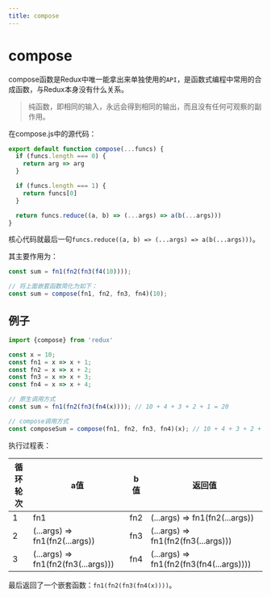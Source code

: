 ```yaml
---
title: compose
---
```


# compose

compose函数是Redux中唯一能拿出来单独使用的`API`，是函数式编程中常用的合成函数，与Redux本身没有什么关系。

> 纯函数，即相同的输入，永远会得到相同的输出，而且没有任何可观察的副作用。



在compose.js中的源代码：

```js
export default function compose(...funcs) {
  if (funcs.length === 0) {
    return arg => arg
  }

  if (funcs.length === 1) {
    return funcs[0]
  }

  return funcs.reduce((a, b) => (...args) => a(b(...args)))
}
```

核心代码就最后一句`funcs.reduce((a, b) => (...args) => a(b(...args)))`。

其主要作用为：

```js
const sum = fn1(fn2(fn3(f4(10))));

// 将上面嵌套函数简化为如下：
const sum = compose(fn1, fn2, fn3, fn4)(10);
```



## 例子

```js
import {compose} from 'redux'

const x = 10;
const fn1 = x => x + 1;
const fn2 = x => x + 2;
const fn3 = x => x + 3;
const fn4 = x => x + 4;

// 原生调用方式
const sum = fn1(fn2(fn3(fn4(x)))); // 10 + 4 + 3 + 2 + 1 = 20

// compose调用方式
const composeSum = compose(fn1, fn2, fn3, fn4)(x); // 10 + 4 + 3 + 2 + 1 = 20

```



执行过程表：

| 循环轮次 | a值                                 | b值  | 返回值                                   |
| -------- | ----------------------------------- | ---- | ---------------------------------------- |
| 1        | fn1                                 | fn2  | (...args) => fn1(fn2(...args))           |
| 2        | (...args) => fn1(fn2(...args))      | fn3  | (...args) => fn1(fn2(fn3(...args)))      |
| 3        | (...args) => fn1(fn2(fn3(...args))) | fn4  | (...args) => fn1(fn2(fn3(fn4(...args)))) |

最后返回了一个嵌套函数：`fn1(fn2(fn3(fn4(x))))`。

